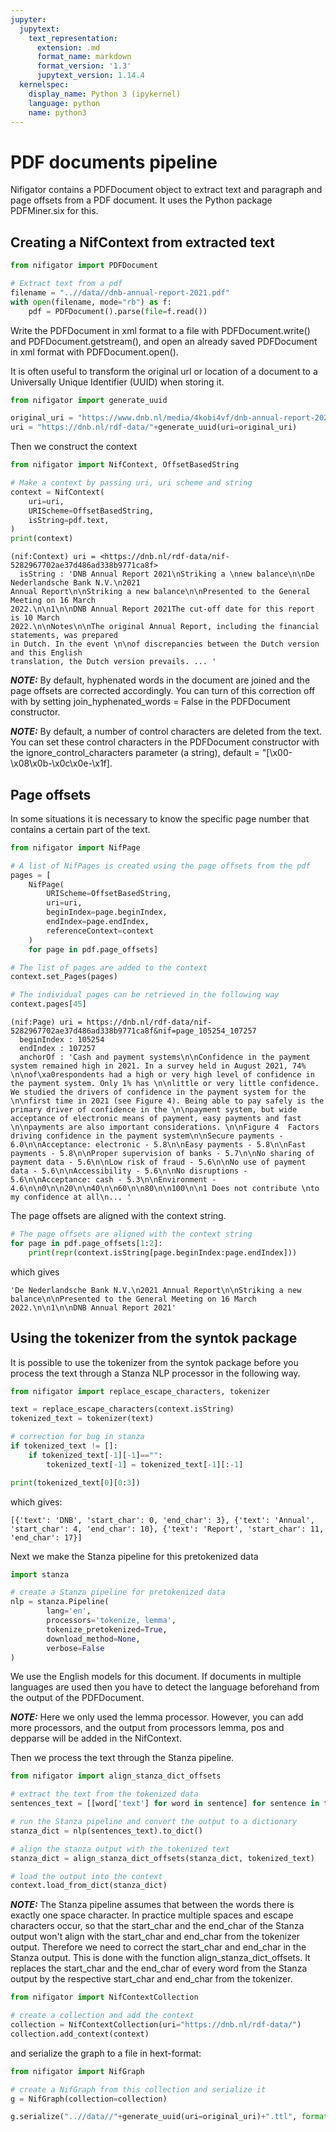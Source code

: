 ```yaml
---
jupyter:
  jupytext:
    text_representation:
      extension: .md
      format_name: markdown
      format_version: '1.3'
      jupytext_version: 1.14.4
  kernelspec:
    display_name: Python 3 (ipykernel)
    language: python
    name: python3
---
```


# PDF documents pipeline

Nifigator contains a PDFDocument object to extract text and paragraph and page offsets from a PDF document. It uses the Python package PDFMiner.six for this.

## Creating a NifContext from extracted text

```python
from nifigator import PDFDocument

# Extract text from a pdf
filename = "..//data//dnb-annual-report-2021.pdf"
with open(filename, mode="rb") as f:
    pdf = PDFDocument().parse(file=f.read())
```

Write the PDFDocument in xml format to a file with PDFDocument.write() and PDFDocument.getstream(), and open an already saved PDFDocument in xml format with PDFDocument.open().

It is often useful to transform the original url or location of a document to a Universally Unique Identifier (UUID) when storing it.

```python
from nifigator import generate_uuid

original_uri = "https://www.dnb.nl/media/4kobi4vf/dnb-annual-report-2021.pdf"
uri = "https://dnb.nl/rdf-data/"+generate_uuid(uri=original_uri)
```

Then we construct the context

```python
from nifigator import NifContext, OffsetBasedString

# Make a context by passing uri, uri scheme and string
context = NifContext(
    uri=uri,
    URIScheme=OffsetBasedString,
    isString=pdf.text,
)
print(context)
```

```console
(nif:Context) uri = <https://dnb.nl/rdf-data/nif-5282967702ae37d486ad338b9771ca8f>
  isString : 'DNB Annual Report 2021\nStriking a \nnew balance\n\nDe Nederlandsche Bank N.V.\n2021
Annual Report\n\nStriking a new balance\n\nPresented to the General Meeting on 16 March
2022.\n\n1\n\nDNB Annual Report 2021The cut-off date for this report is 10 March
2022.\n\nNotes\n\nThe original Annual Report, including the financial statements, was prepared
in Dutch. In the event \n\nof discrepancies between the Dutch version and this English
translation, the Dutch version prevails. ... '
```


**_NOTE:_** By default, hyphenated words in the document are joined and the page offsets are corrected accordingly. You can turn of this correction off with by setting join_hyphenated_words = False in the PDFDocument constructor.

**_NOTE:_** By default, a number of control characters are deleted from the text. You can set these control characters in the PDFDocument constructor with the ignore_control_characters parameter (a string), default = "[\x00-\x08\x0b-\x0c\x0e-\x1f].


## Page offsets

In some situations it is necessary to know the specific page number that contains a certain part of the text.

```python
from nifigator import NifPage

# A list of NifPages is created using the page offsets from the pdf
pages = [
    NifPage(
        URIScheme=OffsetBasedString,
        uri=uri,
        beginIndex=page.beginIndex,
        endIndex=page.endIndex,
        referenceContext=context
    )
    for page in pdf.page_offsets]

# The list of pages are added to the context
context.set_Pages(pages)
```

```python
# The individual pages can be retrieved in the following way
context.pages[45]
```

```console
(nif:Page) uri = https://dnb.nl/rdf-data/nif-5282967702ae37d486ad338b9771ca8f&nif=page_105254_107257
  beginIndex : 105254
  endIndex : 107257
  anchorOf : 'Cash and payment systems\n\nConfidence in the payment system remained high in 2021. In a survey held in August 2021, 74% \n\nof\xa0respondents had a high or very high level of confidence in the payment system. Only 1% has \n\nlittle or very little confidence. We studied the drivers of confidence in the payment system for the \n\nfirst time in 2021 (see Figure 4). Being able to pay safely is the primary driver of confidence in the \n\npayment system, but wide acceptance of electronic means of payment, easy payments and fast \n\npayments are also important considerations. \n\nFigure 4  Factors driving confidence in the payment system\n\nSecure payments - 6.0\n\nAcceptance: electronic - 5.8\n\nEasy payments - 5.8\n\nFast payments - 5.8\n\nProper supervision of banks - 5.7\n\nNo sharing of payment data - 5.6\n\nLow risk of fraud - 5.6\n\nNo use of payment data - 5.6\n\nAccessibility - 5.6\n\nNo disruptions - 5.6\n\nAcceptance: cash - 5.3\n\nEnvironment - 4.6\n\n0\n\n20\n\n40\n\n60\n\n80\n\n100\n\n1 Does not contribute \nto my confidence at all\n... '
```


The page offsets are aligned with the context string. 

```python
# The page offsets are aligned with the context string
for page in pdf.page_offsets[1:2]:
    print(repr(context.isString[page.beginIndex:page.endIndex]))
```

which gives

```console
'De Nederlandsche Bank N.V.\n2021 Annual Report\n\nStriking a new balance\n\nPresented to the General Meeting on 16 March 2022.\n\n1\n\nDNB Annual Report 2021'
```


## Using the tokenizer from the syntok package


It is possible to use the tokenizer from the syntok package before you process the text through a Stanza NLP processor in the following way.

```python
from nifigator import replace_escape_characters, tokenizer

text = replace_escape_characters(context.isString)
tokenized_text = tokenizer(text)

# correction for bug in stanza
if tokenized_text != []:
    if tokenized_text[-1][-1]=="":
        tokenized_text[-1] = tokenized_text[-1][:-1]
```

```python
print(tokenized_text[0][0:3])
```

which gives:

```console
[{'text': 'DNB', 'start_char': 0, 'end_char': 3}, {'text': 'Annual', 'start_char': 4, 'end_char': 10}, {'text': 'Report', 'start_char': 11, 'end_char': 17}]
```


Next we make the Stanza pipeline for this pretokenized data

```python
import stanza

# create a Stanza pipeline for pretokenized data
nlp = stanza.Pipeline(
        lang='en', 
        processors='tokenize, lemma', 
        tokenize_pretokenized=True,
        download_method=None,
        verbose=False
)
```

We use the English models for this document. If documents in multiple languages are used then you have to detect the language beforehand from the output of the PDFDocument.

**_NOTE:_** Here we only used the lemma processor. However, you can add more processors, and the output from processors lemma, pos and depparse will be added in the NifContext.


Then we process the text through the Stanza pipeline.

```python
from nifigator import align_stanza_dict_offsets

# extract the text from the tokenized data
sentences_text = [[word['text'] for word in sentence] for sentence in tokenized_text]

# run the Stanza pipeline and convert the output to a dictionary
stanza_dict = nlp(sentences_text).to_dict()

# align the stanza output with the tokenized text
stanza_dict = align_stanza_dict_offsets(stanza_dict, tokenized_text)

# load the output into the context
context.load_from_dict(stanza_dict)
```

**_NOTE:_** The Stanza pipeline assumes that between the words there is exactly one space character. In practice multiple spaces and escape characters occur, so that the start_char and the end_char of the Stanza output won't align with the start_char and end_char from the tokenizer output. Therefore we need to correct the start_char and end_char in the Stanza output. This is done with the function align_stanza_dict_offsets. It replaces the start_char and the end_char of every word from the Stanza output by the respective start_char and end_char from the tokenizer.

```python
from nifigator import NifContextCollection

# create a collection and add the context
collection = NifContextCollection(uri="https://dnb.nl/rdf-data/")
collection.add_context(context)
```

and serialize the graph to a file in hext-format:

```python
from nifigator import NifGraph

# create a NifGraph from this collection and serialize it 
g = NifGraph(collection=collection)

g.serialize("..//data//"+generate_uuid(uri=original_uri)+".ttl", format="turtle")
```

```python

```
